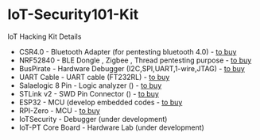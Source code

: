 # IoT-Security101-Kit
IoT Hacking Kit Details

  - CSR4.0            - Bluetooth Adapter (for pentesting bluetooth 4.0) - [to buy](https://www.amazon.in/PRODUCTS-Bluetooth-Receiver-Wireless-Transmitter/dp/B07MLXDBKQ)
  - NRF52840          - BLE Dongle , Zigbee , Thread pentesting purpose  - [to buy](https://in.element14.com/nordic-semiconductor/nrf52840-dongle/bluetooth-module-v5-2mbps/dp/2902521)
  - BusPirate         - Hardware Debugger (I2C,SPI,UART,1-wire,JTAG)    - [to buy](https://www.evelta.com/bus-pirate-v4-seeed-studio/)
  - UART Cable        - UART cable (FT232RL)  - [to buy](https://robu.in/product/pl2303hxd-6pin-usb-ttl-rs232-convert-serial-cable/)
  - Salaelogic 8 Pin  - Logic analyzer () - [to buy](https://robu.in/product/usb-logic-analyze-24m-8ch-mcu-arm-fpga-dsp-debug-tool/?gclid=CjwKCAjwhYOFBhBkEiwASF3KGfyojEO8Pb5ogq8MFnWoS1htjbN0H3UpZldftvcN6OIJCab5uGQVEhoCftgQAvD_BwE)
  - STLink v2         - SWD Pin Connector () - [to buy](https://robu.in/product/st-link-v2-programmer-for-stm8-and-stm32/?gclid=CjwKCAjwhYOFBhBkEiwASF3KGWSaRoNJG2bJ5CyvNi9agG-fAbxbIToK_a9iFSu4V41VbAR_XqVwgBoCRnIQAvD_BwE)
  - ESP32             - MCU (develop embedded codes - [to buy](https://robu.in/product/esp-wroom-32-wifi-bluetooth-networking-smart-component-development-board/)
  - RPI-Zero          - MCU - [to buy](https://robu.in/product/raspberry-pi-zero-v1-3-development-board/?gclid=CjwKCAjwhYOFBhBkEiwASF3KGeoh87FNWQyK8M8Rr22H9PiFw_Db-3PGqgrDchwoNZyX1HVOWnmMqhoCRPcQAvD_BwE)
  - IoTSecurity       - Debugger (under development)
  - IoT-PT Core Board    - Hardware Lab (under development)

